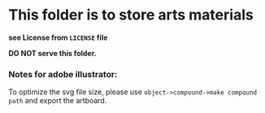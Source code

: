 # This folder is to store arts materials

**see License from `LICENSE` file**

**DO NOT serve this folder.**

### Notes for adobe illustrator:
To optimize the svg file size, please use `object->compound->make compound path` and export the artboard.
